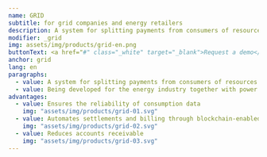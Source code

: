```yaml
---
name: GRID
subtitle: for grid companies and energy retailers
description: A system for splitting payments from consumers of resources to suppliers based on smart contracts
modifier: _grid
img: assets/img/products/grid-en.png
buttonText: <a href="#" class="_white" target="_blank">Request a demo</a>
anchor: grid
lang: en
paragraphs:
  - value: A system for splitting payments from consumers of resources to suppliers based on smart contracts.
  - value: Being developed for the energy industry together with power engineering company <a href="http://moselectro.ru/" target="_blank">Moselectro</a>.
advantages:
  - value: Ensures the reliability of consumption data
    img: "assets/img/products/grid-01.svg"
  - value: Automates settlements and billing through blockchain-enabled smart contracts
    img: "assets/img/products/grid-02.svg"
  - value: Reduces accounts receivable
    img: "assets/img/products/grid-03.svg"
---
```

